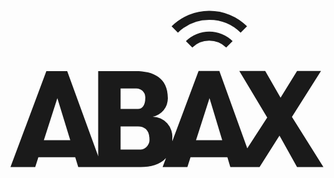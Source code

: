 <svg xmlns="http://www.w3.org/2000/svg" fill="none" viewBox="0 0 85 43">
  <path fill="currentColor" d="m76.484 29.048 7.844-12.374h-6.456l-4.455 7.209-4.142-7.21H62.28l7.532 12.536-5.38 8.318L56.9 16.674h-5.605l-7.102 18.948v-.72a5.38 5.38 0 0 0-5.294-5.887A5.057 5.057 0 0 0 43 23.97c0-5.563-3.981-7.284-8.673-7.284H24.201v22.961l-8.36-22.961h-5.628L.53 42.584h6.682l.85-2.637h9.942l.818 2.637h16.85c2.68 0 5.219-.635 6.833-2.432l-.915 2.432h6.682l.85-2.637h9.942l.796 2.637h7.888l5.38-8.49 4.734 8.49h7.123l-8.5-13.536ZM9.535 35.353l3.648-11.352 3.486 11.352H9.535Zm20.713-13.988h4.11a2.42 2.42 0 0 1 2.55 2.281c.011.115.011.23 0 .345 0 1.84-.753 2.926-1.99 2.926h-4.67v-5.552Zm5.466 16.517h-5.466v-6.263h4.713c1.71 0 3.067.958 3.067 3.325a2.68 2.68 0 0 1-2.314 2.938Zm14.881-2.529 3.648-11.352 3.432 11.352h-7.08Zm-2.722-26.77 1.732 1.743a6.456 6.456 0 0 1 4.573-1.851 6.585 6.585 0 0 1 4.573 1.85l1.722-1.742a9.017 9.017 0 0 0-12.6 0Z"/>
  <path fill="currentColor" d="M54.168 2.87h.075a11.997 11.997 0 0 1 8.403 3.464l1.722-1.732A14.407 14.407 0 0 0 54.221.416h-.129A14.353 14.353 0 0 0 44.01 4.602l1.711 1.732a12.04 12.04 0 0 1 8.447-3.465Z"/>
</svg>